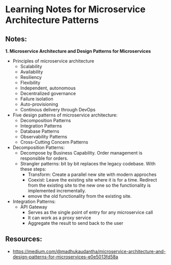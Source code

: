 # Learning Notes for Microservice Architecture Patterns

## Notes:
**1. Microservice Architecture and Design Patterns for Microservices**
- Principles of microservice architecture
    - Scalability
    - Availability
    - Resiliency
    - Flexibility
    - Independent, autonomous
    - Decentralized governance
    - Failure isolation
    - Auto-provisioning
    - Continous delivery through DevOps
- Five design patterns of microservice architecture:
    - Decomposition Patterns
    - Integration Patterns
    - Database Patterns
    - Observability Patterns
    - Cross-Cutting Concern Patterns
- Decomposition Patterns:
  - Decompose by Business Capability. Order management is responsible for orders.
  - Strangler patterns: bit by bit replaces the legacy codebase. With these steps:
    - Transform: Create a parallel new site with modern approches
    - Coexist:  Leave the existing site where it is for a time. Redirect from the existing site to the new one so the functionality is implemented incrementally.
    - emove the old functionality from the existing site.
- Integration Patterns:
  - API Gateway
    - Serves as the single point of entry for any microservice call
    - It can work as a proxy service
    - Aggregate the result to send back to the user

## Resources:
- https://medium.com/@madhukaudantha/microservice-architecture-and-design-patterns-for-microservices-e0e5013fd58a